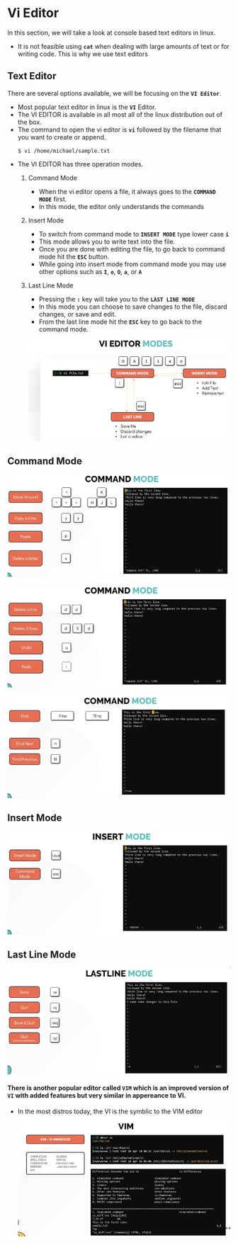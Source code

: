 # Vi Editor


In this section, we will take a look at console based text editors in linux.
- It is not feasible using **`cat`** when dealing with large amounts of text or for writing code. This is why we use text editors

## Text Editor

There are several options available, we will be focusing on the **`VI Editor`**.
- Most popular text editor in linux is the **`VI`** Editor.
- The VI EDITOR is available in all most all of the linux distribution out of the box. 
- The command to open the vi editor is **`vi`** followed by the filename that you want to create or append.
  ```
  $ vi /home/michael/sample.txt
  ```
- The VI EDITOR has three operation modes.
  1. Command Mode
     - When the vi editor opens a file, it always goes to the **`COMMAND MODE`** first.
     - In this mode, the editor only understands the commands
  1. Insert Mode
     - To switch from command mode to **`INSERT MODE`** type lower case **`i`**
     - This mode allows you to write text into the file.
     - Once you are done with editing the file, to go back to command mode hit the **`ESC`** button.
     - While going into insert mode from command mode you may use other options such as **`I`**, **`o`**, **`O`**, **`a`**, or **`A`**
  1. Last Line Mode
     - Pressing the **`:`** key will take you to the **`LAST LINE MODE`** 
     - In this mode you can choose to save changes to the file, discard changes, or save and edit.
     - From the last line mode hit the **`ESC`** key to go back to the command mode.
     
     ![vi](../../images/vi.PNG)
     
 ## Command Mode
   
   ![command1](../../images/command1.PNG)
   
   ![command2](../../images/command2.PNG)
   
   ![command3](../../images/command3.PNG)
   
   
 ## Insert Mode

   ![insert](../../images/insert.PNG)
    
 ## Last Line Mode
 
   ![lastline](../../images/lastline.PNG)
    
 
 #### There is another popular editor called **`VIM`** which is an improved version of **`VI`** with added features but very similar in appereance to VI.
 
 - In the most distros today, the VI is the symblic to the VIM editor
   
   ![VIM](../../images/VIM.PNG)
   
